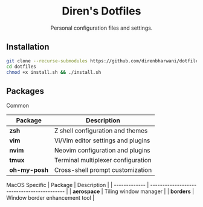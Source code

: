 <h1 align="center">Diren's Dotfiles</h1>
<p align="center">Personal configuration files and settings.</p>

## Installation

```bash
git clone --recurse-submodules https://github.com/direnbharwani/dotfiles.git
cd dotfiles
chmod +x install.sh && ./install.sh
```

## Packages

Common

| Package        | Description                        |
| -------------- | ---------------------------------- |
| **zsh**        | Z shell configuration and themes   |
| **vim**        | Vi/Vim editor settings and plugins |
| **nvim**       | Neovim configuration and plugins   |
| **tmux**       | Terminal multiplexer configuration |
| **oh-my-posh** | Cross-shell prompt customization   |

MacOS Specific
| Package | Description |
| ------------- | ------------------------------------------- |
| **aerospace** | Tiling window manager |
| **borders** | Window border enhancement tool |
